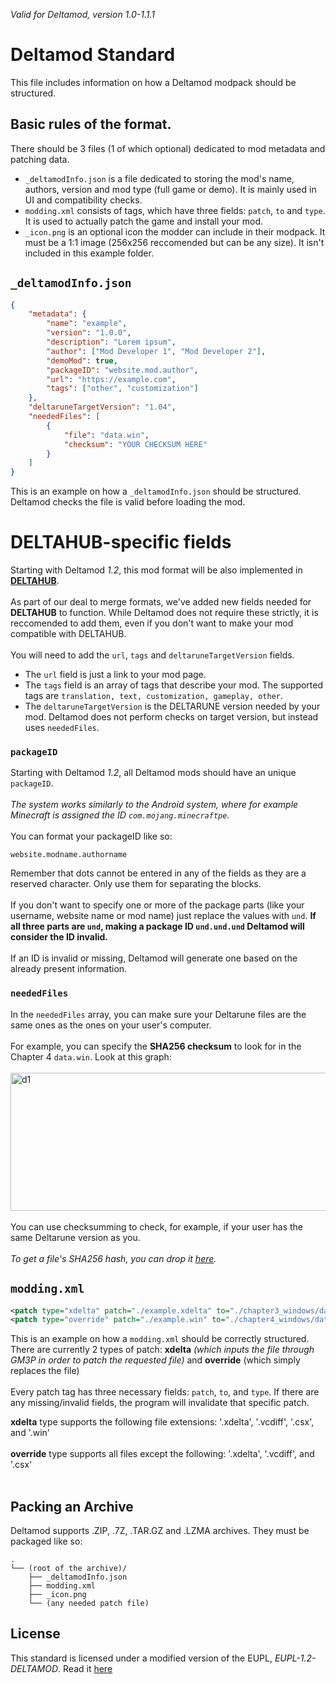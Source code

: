 _Valid for Deltamod, version 1.0-1.1.1_

# Deltamod Standard
This file includes information on how a Deltamod modpack should be structured.

## Basic rules of the format.
There should be 3 files (1 of which optional) dedicated to mod metadata and patching data.
- `_deltamodInfo.json` is a file dedicated to storing the mod's name, authors, version and mod type (full game or demo). It is mainly used in UI and compatibility checks.
- `modding.xml` consists of <patch> tags, which have three fields: `patch`, `to` and `type`. It is used to actually patch the game and install your mod.
- `_icon.png` is an optional icon the modder can include in their modpack. It must be a 1:1 image (256x256 reccomended but can be any size). It isn't included in this example folder.

## `_deltamodInfo.json`

```json
{
    "metadata": {
        "name": "example",
        "version": "1.0.0",
        "description": "Lorem ipsum",
        "author": ["Mod Developer 1", "Mod Developer 2"],
        "demoMod": true,
        "packageID": "website.mod.author",
        "url": "https://example.com",
        "tags": ["other", "customization"]
    },
    "deltaruneTargetVersion": "1.04",
    "neededFiles": [
        {
            "file": "data.win",
            "checksum": "YOUR CHECKSUM HERE"
        }
    ]
}
```
This is an example on how a `_deltamodInfo.json` should be structured. Deltamod checks the file is valid before loading the mod. 

# DELTAHUB-specific fields
Starting with Deltamod <i>1.2</i>, this mod format will be also implemented in [**DELTAHUB**](https://gamebanana.com/tools/20615).<br /><br /> As part of our deal to merge formats, we've added new fields needed for **DELTAHUB** to function. While Deltamod does not require these strictly, it is reccomended to add them, even if you don't want to make your mod compatible with DELTAHUB.<br /><br />
You will need to add the `url`, `tags` and `deltaruneTargetVersion` fields. 
- The `url` field is just a link to your mod page.
- The `tags` field is an array of tags that describe your mod. The supported tags are `translation, text, customization, gameplay, other`. 
- The `deltaruneTargetVersion` is the DELTARUNE version needed by your mod. Deltamod does not perform checks on target version, but instead uses `neededFiles`.

### `packageID`
Starting with Deltamod <i>1.2</i>, all Deltamod mods should have an unique `packageID`.<br /><br />
_The system works similarly to the Android system, where for example Minecraft is assigned the ID `com.mojang.minecraftpe`.<br /><br />_
You can format your packageID like so: 
```
website.modname.authorname
```
Remember that dots cannot be entered in any of the fields as they are a reserved character. Only use them for separating the blocks.<br /><br />
If you don't want to specify one or more of the package parts (like your username, website name or mod name) just replace the values with `und`. <b>If all three parts are `und`, making a package ID `und.und.und` Deltamod will consider the ID invalid.</b><br /><br />
If an ID is invalid or missing, Deltamod will generate one based on the already present information.

### `neededFiles`
In the `neededFiles` array, you can make sure your Deltarune files are the same ones as the ones on your user's computer.<br /><br />
For example, you can specify the **SHA256 checksum** to look for in the Chapter 4 `data.win`. Look at this graph:<br /><br />
<img width="591" height="221" alt="d1" src="https://github.com/user-attachments/assets/e0476db0-7ba3-4150-8bfb-70779db81805" /><br /><br />
You can use checksumming to check, for example, if your user has the same Deltarune version as you.<br /><br />
<i>To get a file's SHA256 hash, you can drop it [here](https://emn178.github.io/online-tools/sha256_checksum.html).</i>
## `modding.xml`

```xml
<patch type="xdelta" patch="./example.xdelta" to="./chapter3_windows/data.win" />
<patch type="override" patch="./example.win" to="./chapter4_windows/data.win" />
```

This is an example on how a `modding.xml` should be correctly structured. There are currently 2 types of patch: **xdelta** _(which inputs the file through GM3P in order to patch the requested file)_ and **override** (which simply replaces the file)<br /><br />
Every patch tag has three necessary fields: `patch`, `to`, and `type`. If there are any missing/invalid fields, the program will invalidate that specific patch.

**xdelta** type supports the following file extensions: '.xdelta', '.vcdiff', '.csx', and '.win' <br /> <br />
**override** type supports all files except the following: '.xdelta', '.vcdiff', and '.csx' <br /> <br />

## Packing an Archive
Deltamod supports .ZIP, .7Z, .TAR.GZ and .LZMA archives. They must be packaged like so:
```
.
└── (root of the archive)/
    ├── _deltamodInfo.json
    ├── modding.xml
    ├── _icon.png
    └── (any needed patch file)
```
## License
This standard is licensed under a modified version of the EUPL, _EUPL-1.2-DELTAMOD_. Read it [here](./LICENSE.txt)
